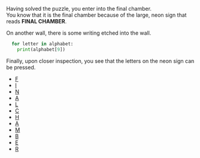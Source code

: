 Having solved the puzzle, you enter into the final chamber.  
You know that it is the final chamber because of the large, neon sign that reads __FINAL CHAMBER__.

On another wall, there is some writing etched into the wall.

```python
  for letter in alphabet:
    print(alphabet[9])
```

Finally, upon closer inspection, you see that the letters on the neon sign can be pressed.

* [F]()
* [I]()
* [N]()
* [A]()
* [L]()
* [C]()
* [H]()
* [A]()
* [M]()
* [B]()
* [E]()
* [R]()

